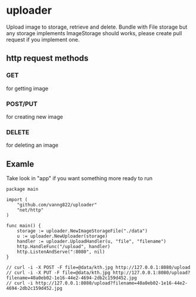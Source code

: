 # uploader

Upload image to storage, retrieve and delete.
Bundle with File storage but any storage implements
ImageStorage should works, please create pull request
if you implement one.

## http request methods
### GET
for getting image
### POST/PUT
for creating new image
### DELETE
for deleting an image

## Examle

Take look in "app" if you want something more ready to run

    package main
    
    import (
    	"github.com/vanng822/uploader"
    	"net/http"
    )
    
    func main() {
    	storage := uploader.NewImageStorageFile("./data")
    	u := uploader.NewUploader(storage)
    	handler := uploader.UploadHandler(u, "file", "filename")
    	http.HandleFunc("/upload", handler)
    	http.ListenAndServe(":8080", nil)
    } 
    
    // curl -i -X POST -F file=@data/kth.jpg http://127.0.0.1:8080/upload
    // curl -i -X PUT -F file=@data/kth.jpg http://127.0.0.1:8080/upload?filename=40a0eb02-1e16-44e2-4694-2db2c159d452.jpg
    // curl -i http://127.0.0.1:8080/upload?filename=40a0eb02-1e16-44e2-4694-2db2c159d452.jpg
